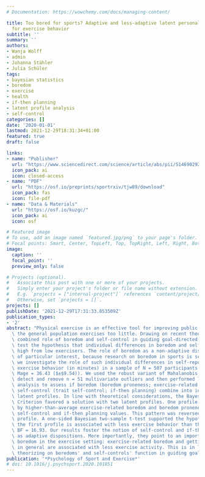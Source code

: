 ```yaml
---
# Documentation: https://wowchemy.com/docs/managing-content/

title: Too bored for sports? Adaptive and less-adaptive latent personality profiles
  for exercise behavior
subtitle: ''
summary: ''
authors:
- Wanja Wolff
- admin
- Johanna Stähler
- Julia Schüler
tags:
- bayesian statistics
- boredom
- exercise
- health
- if-then planning
- latent profile analysis
- self-control
categories: []
date: '2020-01-01'
lastmod: 2021-12-29T18:31:34+01:00
featured: true
draft: false

links:
- name: "Publisher"
  url: "https://www.sciencedirect.com/science/article/abs/pii/S1469029220308360"
  icon_pack: ai
  icon: closed-access
- name: "PDF"
  url: "https://osf.io/preprints/sportrxiv/tjw89/download"
  icon_pack: fas
  icon: file-pdf
- name: "Data & Materials"
  url: "https://osf.io/kuzgc/"
  icon_pack: ai
  icon: osf

# Featured image
# To use, add an image named `featured.jpg/png` to your page's folder.
# Focal points: Smart, Center, TopLeft, Top, TopRight, Left, Right, BottomLeft, Bottom, BottomRight.
image:
  caption: ''
  focal_point: ''
  preview_only: false

# Projects (optional).
#   Associate this post with one or more of your projects.
#   Simply enter your project's folder or file name without extension.
#   E.g. `projects = ["internal-project"]` references `content/project/deep-learning/index.md`.
#   Otherwise, set `projects = []`.
projects: []
publishDate: '2021-12-29T17:31:33.853509Z'
publication_types:
- '2'
abstract: "Physical exercise is an effective tool for improving public health, but\
  \ the general population exercises too little. Drawing on recent theorizing on the\
  \ combined role of boredom and self-control in guiding goal-directed behavior, we\
  \ test the hypothesis that individual differences in boredom and self-control differentiate\
  \ high from low exercisers. The role of boredom as a non-adaptive disposition is\
  \ of particular interest, because research on boredom in sports is scarce. Here,\
  \ we investigate the role of such individual differences in self-reported weekly\
  \ exercise behavior (in minutes) in a sample of N = 507 participants (n = 200 female,\
  \ Mage = 36.43 ($±$9.54)). We used the robust variant of Mahalanobis distance to\
  \ detect and remove n = 51 multivariate outliers and then performed latent profile\
  \ analysis to assess if boredom (boredom proneness; exercise-related boredom) and\
  \ self-control (trait self-control; if-then planning) combine into identifiable\
  \ latent profiles. In line with theoretical considerations, the Bayesian Information\
  \ Criterion favored a solution with two latent profiles. One profile was characterized\
  \ by higher-than-average exercise-related boredom and boredom proneness and lower-than-average\
  \ self-control and if-then planning values. This pattern was reversed for the second\
  \ profile. A one-sided Bayesian two-sample t-test supported the hypothesis that\
  \ the first profile is associated with less exercise behavior than the second profile,\
  \ BF = 16.93. Our results foster the notion of self-control and if-then planning\
  \ as adaptive dispositions. More importantly, they point to an important role of\
  \ boredom in the exercise setting: exercise-related boredom and getting easily bored\
  \ in general are associated with less exercise activity. This is in line with recent\
  \ theorizing on boredoms' and self-controls' function in guiding goal-directed behavior."
publication: '*Psychology of Sport and Exercise*'
# doi: 10.1016/j.psychsport.2020.101851
---
```

